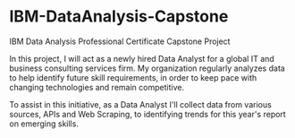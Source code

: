 # IBM-DataAnalysis-Capstone
IBM Data Analysis Professional Certificate Capstone Project

In this project, I will act as a newly hired Data Analyst for a global IT and business consulting services firm.
My organization regularly analyzes data to help identify future skill requirements, in order to keep pace with changing technologies and remain competitive. 

To assist in this initiative, as a Data Analyst I'll collect data from various sources, APIs and Web Scraping, to identifying trends for this year's report on emerging skills. 
